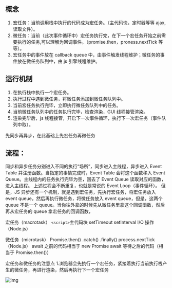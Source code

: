 ## 概念

1. 宏任务：当前调用栈中执行的代码成为宏任务。（主代码快，定时器等等 ajax,读取文件）。
2. 微任务：当前（此次事件循环中）宏任务执行完，在下一个宏任务开始之前需要执行的任务,可以理解为回调事件。（promise.then，proness.nextTick 等等）。
3. 宏任务中的事件放在 callback queue 中，由事件触发线程维护；微任务的事件放在微任务队列中，由 js 引擎线程维护。

## 运行机制

1. 在执行栈中执行一个宏任务。
2. 执行过程中遇到微任务，将微任务添加到微任务队列中。
3. 当前宏任务执行完毕，立即执行微任务队列中的任务。
4. 当前微任务队列中的任务执行完毕，检查渲染，GUI 线程接管渲染。
5. 渲染完毕后，js 线程接管，开启下一次事件循环，执行下一次宏任务（事件队列中取）。

先同步再异步，在此基础上先宏任务再微任务

## 流程：
同步和异步任务分别进入不同的执行“场所”，同步进入主线程，异步进入 Event Table 并注册函数。当指定的事情完成时，Event Table 会将这个函数移入 Event Queue。主线程内的任务执行完毕为空，回去了 Event Queue 读取对应的函数，进入主线程。
上述过程会不断重复，也就是常说的 Event Loop（事件循环）。
但是，JS 异步还有一个机制，就是遇到宏任务，先执行宏任务，将宏任务放入 event queue，然后再执行微任务，将微任务放入 event queue，但是，这两个 queue 不是一个 queue。当你往外拿的时候先从微任务里拿这个回调函数，然后再从宏任务的 queue 拿宏任务的回调函数，

宏任务（macrotask）
`<script>`主代码块
setTimeout
setInterval
I/O 操作（Node.js）

微任务（microtask）
Promise.then() .catch() .finally()
process.nextTick（Node.js）
await 之前的代码相当于 new Promise
await 等待之后的代码（相当于 Promise.then()）

宏任务和微任务的注意点 1.浏览器会先执行一个宏任务，紧接着执行当前执行栈产生的微任务，再进行渲染，然后再执行下一个宏任务

![img](https://p1-jj.byteimg.com/tos-cn-i-t2oaga2asx/gold-user-assets/2020/1/18/16fb7adf5afc036d~tplv-t2oaga2asx-jj-mark:3024:0:0:0:q75.awebp)